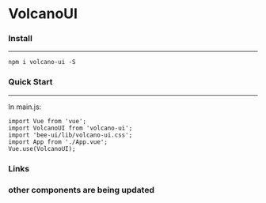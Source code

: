 # VolcanoUI

### Install

<hr/>

```
npm i volcano-ui -S
```

### Quick Start

<hr/>

In main.js:

```
import Vue from 'vue';
import VolcanoUI from 'volcano-ui';
import 'bee-ui/lib/volcano-ui.css';
import App from './App.vue';
Vue.use(VolcanoUI);
```

### Links

### other components are being updated
